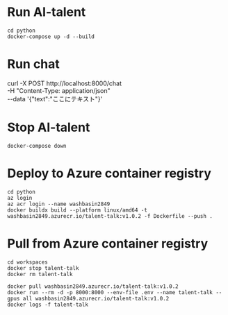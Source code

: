 # Run AI-talent

```
cd python
docker-compose up -d --build
```

# Run chat

curl -X POST http://localhost:8000/chat \
 -H "Content-Type: application/json" \
 --data '{"text":"ここにテキスト"}'

# Stop AI-talent

```
docker-compose down
```

# Deploy to Azure container registry

```
cd python
az login
az acr login --name washbasin2849
docker buildx build --platform linux/amd64 -t washbasin2849.azurecr.io/talent-talk:v1.0.2 -f Dockerfile --push .
```

# Pull from Azure container registry

```
cd workspaces
docker stop talent-talk
docker rm talent-talk

docker pull washbasin2849.azurecr.io/talent-talk:v1.0.2
docker run --rm -d -p 8000:8000 --env-file .env --name talent-talk --gpus all washbasin2849.azurecr.io/talent-talk:v1.0.2
docker logs -f talent-talk
```

